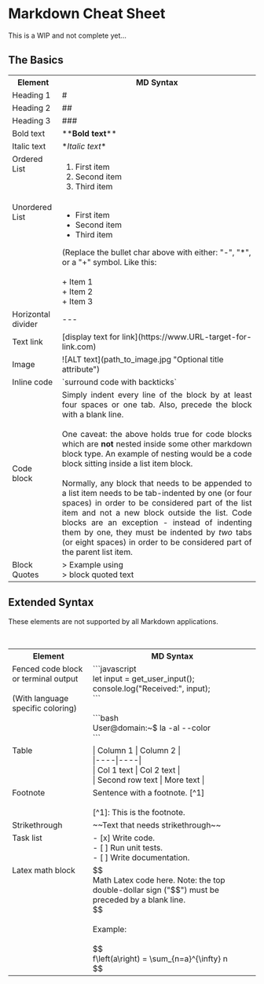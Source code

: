 # Markdown Cheat Sheet

This is a WIP and not complete yet...

## The Basics

<table style="width: 100%">
    <th>Element</th><th>MD Syntax</th>
    <tr>
        <td>Heading 1</td><td>#</td>
    </tr>
    <tr>
        <td>Heading 2</td><td>##</td>
    </tr>
    <tr>
        <td>Heading 3</td><td>###</td>
    </tr>
    <tr>
        <td>Bold text</td><td>**<b>Bold text</b>**</td>
    </tr>
    <tr>
        <td>Italic text</td><td>*<I>Italic text</I>*</td>
    </tr>
    <tr>
        <td valign="top">Ordered List</td><td><ol><li>First item</li><li>Second item</li><li>Third item</li></ol></td>
    </tr>
    <tr>
        <td valign="top">Unordered List</td><td><ul><li>First item</li><li>Second item</li><li>Third item</li></ul>(Replace the bullet char above with either: "-", "*", or a "+" symbol. Like this:<br/><br/>
        + Item 1<br/>
        + Item 2<br/>
        + Item 3<br/>
        </td>
    </tr>
    <tr>
        <td>Horizontal divider</td><td>---</td>
    </tr>
    <tr>
        <td>Text link</td><td>[display text for link](https://www.URL-target-for-link.com)</td>
    </tr>
    <tr>
        <td>Image</td><td>![ALT text](path_to_image.jpg "Optional title attribute")</td>
    </tr>
    <tr>
        <td>Inline code</td><td>`surround code with backticks`</td>
    </tr>
    <tr>
        <td>Code block</td><td  style="text-align: justify">Simply indent every line of the
block by at least four spaces or one tab. Also, precede the block with a blank line.<br />
<br />
One caveat: the above holds true for code blocks which are <b>not</b> nested inside some other markdown  block type. An example of nesting would be a code block sitting inside a list item block.<br />
<br  /> Normally, any block that needs to be appended to a list item needs to be tab-indented by one (or four spaces) in order to be considered part of the list item and not a new block outside the list. Code blocks are an exception - instead of indenting them by one, they must be indented by <i>two</i> tabs (or eight spaces) in order to be considered part of the parent list item.
    </td>
    </tr>
    <tr>
        <td>Block Quotes</td><td> &gt;&nbsp;Example using<br/>&gt;&nbsp;block quoted text</td>
    </tr>
</table>

## Extended Syntax

These elements are not supported by all Markdown applications.

<table style="width: 100%">
    <th>Element</th><th>MD Syntax</th>
    <tr>
        <td valign="top">Fenced code block or terminal output <br/><br/>(With language specific coloring)</td><td>```javascript<br/>let input = get_user_input();<br/>console.log("Received:", input);<br/>```
        <br/><br/>```bash<br/>User@domain:~$ la -al --color<br/>```</td>
    </tr>
    <tr>
        <td valign="top">Table</td><td>| Column 1 | Column 2 |<br/>
|----|----|<br/>
| Col 1 text | Col 2 text |<br/>
| Second row text | More text |</td><br/>
    </tr>
    <tr>
        <td valign="top">Footnote</td><td>Sentence with a footnote. [^1]<br/><br/>[^1]: This is the footnote.</td>
    </tr>
    <tr>
        <td>Strikethrough</td><td>~~Text that needs strikethrough~~</td>
    </tr>
    <tr>
        <td valign="top">Task list</td><td>- [x] Write code.<br/>- [ ] Run unit tests.<br/>- [ ] Write documentation.</td>
    </tr>
    <tr>
        <td valign="top">Latex math block</td><td>$$<br/>Math Latex code here. Note: the top double-dollar sign ("$$") must be preceded by a blank line. <br/>$$
        <br/><br/>
        Example:
        <br/><br/>
        $$<br/>f\left(a\right) = \sum_{n=a}^{\infty} n<br/>$$
        </td>
    </tr>
</table>
